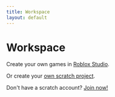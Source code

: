 ```yaml
---
title: Workspace
layout: default
---
```


# Workspace

Create your own games in [Roblox Studio](https://web.roblox.com/create).

Or create your [own scratch project](https://scratch.mit.edu/projects/editor).

Don't have a scratch account? [Join now!](https://scratch.mit.edu/join)


